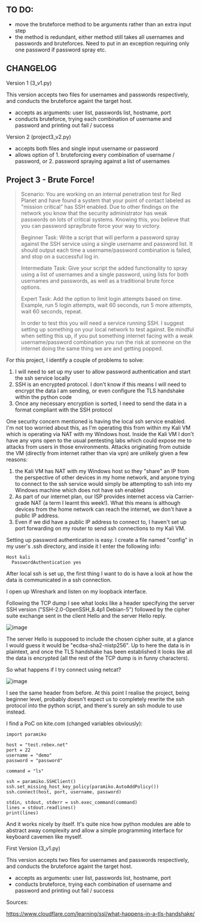 <h2>TO DO:</h2>

- move the bruteforce method to be arguments rather than an extra input step
- the method is redundant, either method still takes all usernames and passwords and bruteforces. Need to put in an exception requiring only one password if password spray etc. 

<h2>CHANGELOG</h2>

Version 1 (3_v1.py)

This version accepts two files for usernames and passwords respectively, and conducts the bruteforce againt the target host.

- accepts as arguments: user list, passwords list, hostname, port
- conducts bruteforce, trying each combination of username and password and printing out fail / success

Version 2 (project3_v2.py)

- accepts both files and single input username or password
- allows option of 1. bruteforcing every combination of username / password, or 2. password spraying against a list of usernames

<h2>Project 3 - Brute Force!</h2>

>Scenario: You are working on an internal penetration test for Red Planet and have found a system that your point of contact labeled as "mission critical" has SSH enabled. Due to other findings on the network you know that the security administrator has weak passwords on lots of critical systems. Knowing this, you believe that you can password spray/brute force your way to victory.
>
>Beginner Task: Write a script that will perform a password spray against the SSH service using a single username and password list. It should output each time a username/password combination is failed, and stop on a successful log in.
>
>Intermediate Task: Give your script the added functionality to spray using a list of usernames and a single password, using lists for both usernames and passwords, as well as a traditional brute force options.
>
>Expert Task: Add the option to limit login attempts based on time. Example, run 5 login attempts, wait 60 seconds, run 5 more attempts, wait 60 seconds, repeat.
>
>In order to test this you will need a service running SSH. I suggest setting up something on your local network to test against. Be mindful when setting this up, if you put something internet facing with a weak username/password combination you run the risk at someone on the internet doing the same thing we are and getting popped.

For this project, I identify a couple of problems to solve:

1. I will need to set up my user to allow password authentication and start the ssh service locally
2. SSH is an encrypted protocol. I don't know if this means I will need to encrypt the data I am sending, or even configure the TLS handshake within the python code
3. Once any necessary encryption is sorted, I need to send the data in a format compliant with the SSH protocol


One security concern mentioned is having the local ssh service enabled. I'm not too worried about this, as I'm operating this from within my Kali VM which is operating via NAT with my Windows host.
Inside the Kali VM I don't have any vpns open to the usual pentesting labs which could expose me to attacks from users in those environments.
Attacks originating from outside the VM (directly from internet rather than via vpn) are unlikely given a few reasons:

1. the Kali VM has NAT with my Windows host so they "share" an IP from the perspective of other devices in my home network, and anyone trying to connect to the ssh service would simply be attempting to ssh into my Windows machine which does not have ssh enabled
2. As part of our internet plan, our ISP provides internet access via Carrier-grade NAT (a term I learnt this week!). What this means is although devices from the home network can reach the internet, we don't have a public IP address.
3. Even if we did have a public IP address to connect to, I haven't set up port forwarding on my router to send ssh connections to my Kali VM.


Setting up password authentication is easy. I create a file named "config" in my user's .ssh directory, and inside it I enter the following info:

```
Host kali
  PasswordAuthentication yes
```

After local ssh is set up, the first thing I want to do is have a look at how the data is communicated in a ssh connection.

I open up Wireshark and listen on my loopback interface.

Following the TCP dump I see what looks like a header specifying the server SSH version ("SSH-2.0-OpenSSH_8.4p1 Debian-5") followed by the cipher suite exchange sent in the client Hello and the server Hello reply.

![image](https://user-images.githubusercontent.com/44827973/139769907-d81dc074-4aee-43ec-b4f3-1ad36ef662dd.png)

The server Hello is supposed to include the chosen cipher suite, at a glance I would guess it would be "ecdsa-sha2-nistp256". Up to here the data is in plaintext, and once the TLS handshake has been established it looks like all the data is encrypted (all the rest of the TCP dump is in funny characters).

So what happens if I try connect using netcat?

![image](https://user-images.githubusercontent.com/44827973/139771654-12d7dad4-2b15-4c14-84df-9590be7cddd7.png)

I see the same header from before. At this point I realise the project, being beginner level, probably doesn't expect us to completely rewrite the ssh protocol into the python script, and there's surely an ssh module to use instead.


I find a PoC on kite.com (changed variables obviously):

```
import paramiko

host = "test.rebex.net"
port = 22
username = "demo"
password = "password"

command = "ls"

ssh = paramiko.SSHClient()
ssh.set_missing_host_key_policy(paramiko.AutoAddPolicy())
ssh.connect(host, port, username, password)

stdin, stdout, stderr = ssh.exec_command(command)
lines = stdout.readlines()
print(lines)
```
And it works nicely by itself. It's quite nice how python modules are able to abstract away complexity and allow a simple programming interface for keyboard cavemen like myself.

First Version (3_v1.py)

This version accepts two files for usernames and passwords respectively, and conducts the bruteforce againt the target host.

- accepts as arguments: user list, passwords list, hostname, port
- conducts bruteforce, trying each combination of username and password and printing out fail / success


Sources:

https://www.cloudflare.com/learning/ssl/what-happens-in-a-tls-handshake/

